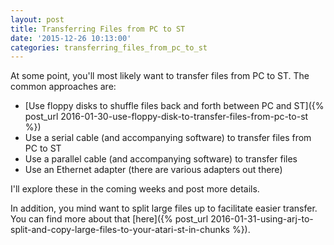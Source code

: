 ```yaml
---
layout: post
title: Transferring Files from PC to ST
date: '2015-12-26 10:13:00'
categories: transferring_files_from_pc_to_st
---
```


At some point, you'll most likely want to transfer files from PC to ST. The common approaches are:

* [Use floppy disks to shuffle files back and forth between PC and ST]({% post_url 2016-01-30-use-floppy-disk-to-transfer-files-from-pc-to-st %})
* Use a serial cable (and accompanying software) to transfer files from PC to ST
* Use a parallel cable (and accompanying software) to transfer files
* Use an Ethernet adapter (there are various adapters out there)

I'll explore these in the coming weeks and post more details.

In addition, you mind want to split large files up to facilitate easier transfer. You can find more about that [here]({% post_url 2016-01-31-using-arj-to-split-and-copy-large-files-to-your-atari-st-in-chunks %}).